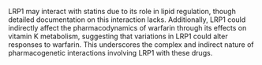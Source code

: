 LRP1 may interact with statins due to its role in lipid regulation, though detailed documentation on this interaction lacks. Additionally, LRP1 could indirectly affect the pharmacodynamics of warfarin through its effects on vitamin K metabolism, suggesting that variations in LRP1 could alter responses to warfarin. This underscores the complex and indirect nature of pharmacogenetic interactions involving LRP1 with these drugs.